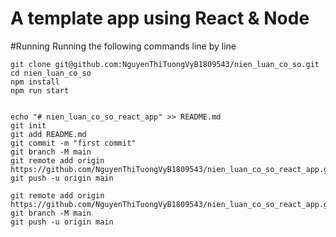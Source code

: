 # A template app using React & Node

#Running 
Running the following commands line by line
```
git clone git@github.com:NguyenThiTuongVyB1809543/nien_luan_co_so.git
cd nien_luan_co_so
npm install 
npm run start


echo "# nien_luan_co_so_react_app" >> README.md
git init
git add README.md
git commit -m "first commit"
git branch -M main
git remote add origin https://github.com/NguyenThiTuongVyB1809543/nien_luan_co_so_react_app.git
git push -u origin main

git remote add origin https://github.com/NguyenThiTuongVyB1809543/nien_luan_co_so_react_app.git
git branch -M main
git push -u origin main
```
